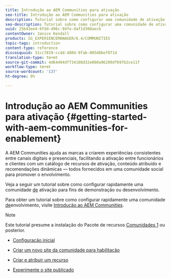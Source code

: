 ```yaml
---
title: Introdução ao AEM Communities para ativação
seo-title: Introdução ao AEM Communities para ativação
description: Tutorial sobre como configurar uma comunidade de ativação
seo-description: Tutorial sobre como configurar uma comunidade de ativação
uuid: 25b43ee4-6fdd-496c-94fe-daf1d300aecb
contentOwner: Janice Kendall
products: SG_EXPERIENCEMANAGER/6.4/COMMUNITIES
topic-tags: introduction
content-type: reference
discoiquuid: 31cc7819-cc4d-4804-9fab-005d8bef0714
translation-type: tm+mt
source-git-commit: 4d64494dff34108d32e060a96209df697b2ce11f
workflow-type: tm+mt
source-wordcount: '137'
ht-degree: 0%

---
```



# Introdução ao AEM Communities para ativação  {#getting-started-with-aem-communities-for-enablement}

A AEM Communities ajuda as marcas a criarem experiências consistentes entre canais digitais e presenciais, facilitando a ativação entre funcionários e clientes com um catálogo de recursos de ativação, conteúdo atribuído e recomendações dinâmicas — todos fornecidos em uma comunidade social para promover o envolvimento.

Veja a seguir um tutorial sobre como configurar rapidamente uma comunidade [de](overview.md#enablement-community) ativação para fins de demonstração ou desenvolvimento.

Para obter um tutorial sobre como configurar rapidamente uma comunidade [de](overview.md#engagement-community)envolvimento, visite [Introdução ao AEM Communities](getting-started.md).

>[!NOTE]
>
>Este tutorial presume a instalação do Pacote de recursos [Comunidades 1](deploy-communities.md#latestfeaturepack) ou posterior.

* [Configuração inicial](enablement-setup.md)

* [Criar um novo site da comunidade para habilitação](enablement-create-site.md)

* [Criar e atribuir um recurso](resource.md)

* [Experimente o site publicado](enablement-published-site.md)

